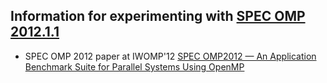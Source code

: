 ## Information for experimenting with [SPEC OMP 2012.1.1](https://www.spec.org/omp2012/)
* SPEC OMP 2012 paper at IWOMP'12 [SPEC OMP2012 — An Application Benchmark Suite for Parallel Systems Using OpenMP](https://link.springer.com/chapter/10.1007/978-3-642-30961-8_17)

